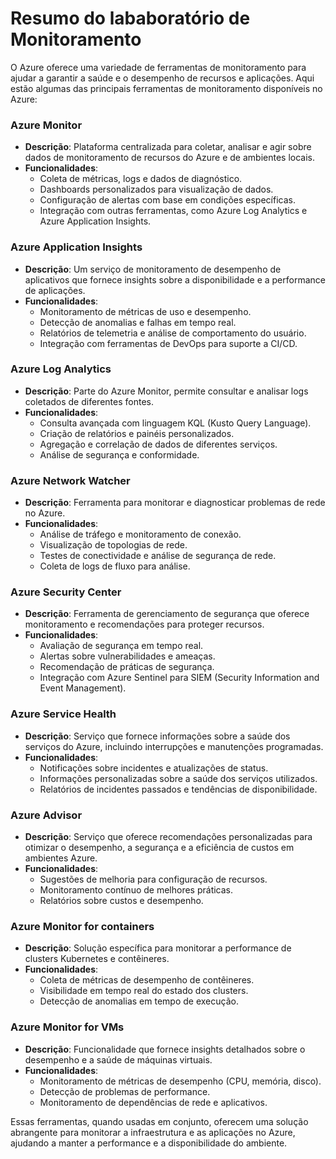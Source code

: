 # Resumo do lababoratório de Monitoramento

O Azure oferece uma variedade de ferramentas de monitoramento para ajudar a garantir a saúde e o desempenho de recursos e aplicações. Aqui estão algumas das principais ferramentas de monitoramento disponíveis no Azure:

### **Azure Monitor**
   - **Descrição**: Plataforma centralizada para coletar, analisar e agir sobre dados de monitoramento de recursos do Azure e de ambientes locais.
   - **Funcionalidades**:
     - Coleta de métricas, logs e dados de diagnóstico.
     - Dashboards personalizados para visualização de dados.
     - Configuração de alertas com base em condições específicas.
     - Integração com outras ferramentas, como Azure Log Analytics e Azure Application Insights.

### **Azure Application Insights**
   - **Descrição**: Um serviço de monitoramento de desempenho de aplicativos que fornece insights sobre a disponibilidade e a performance de aplicações.
   - **Funcionalidades**:
     - Monitoramento de métricas de uso e desempenho.
     - Detecção de anomalias e falhas em tempo real.
     - Relatórios de telemetria e análise de comportamento do usuário.
     - Integração com ferramentas de DevOps para suporte a CI/CD.

### **Azure Log Analytics**
   - **Descrição**: Parte do Azure Monitor, permite consultar e analisar logs coletados de diferentes fontes.
   - **Funcionalidades**:
     - Consulta avançada com linguagem KQL (Kusto Query Language).
     - Criação de relatórios e painéis personalizados.
     - Agregação e correlação de dados de diferentes serviços.
     - Análise de segurança e conformidade.

### **Azure Network Watcher**
   - **Descrição**: Ferramenta para monitorar e diagnosticar problemas de rede no Azure.
   - **Funcionalidades**:
     - Análise de tráfego e monitoramento de conexão.
     - Visualização de topologias de rede.
     - Testes de conectividade e análise de segurança de rede.
     - Coleta de logs de fluxo para análise.

### **Azure Security Center**
   - **Descrição**: Ferramenta de gerenciamento de segurança que oferece monitoramento e recomendações para proteger recursos.
   - **Funcionalidades**:
     - Avaliação de segurança em tempo real.
     - Alertas sobre vulnerabilidades e ameaças.
     - Recomendação de práticas de segurança.
     - Integração com Azure Sentinel para SIEM (Security Information and Event Management).

### **Azure Service Health**
   - **Descrição**: Serviço que fornece informações sobre a saúde dos serviços do Azure, incluindo interrupções e manutenções programadas.
   - **Funcionalidades**:
     - Notificações sobre incidentes e atualizações de status.
     - Informações personalizadas sobre a saúde dos serviços utilizados.
     - Relatórios de incidentes passados e tendências de disponibilidade.

### **Azure Advisor**
   - **Descrição**: Serviço que oferece recomendações personalizadas para otimizar o desempenho, a segurança e a eficiência de custos em ambientes Azure.
   - **Funcionalidades**:
     - Sugestões de melhoria para configuração de recursos.
     - Monitoramento contínuo de melhores práticas.
     - Relatórios sobre custos e desempenho.

### **Azure Monitor for containers**
   - **Descrição**: Solução específica para monitorar a performance de clusters Kubernetes e contêineres.
   - **Funcionalidades**:
     - Coleta de métricas de desempenho de contêineres.
     - Visibilidade em tempo real do estado dos clusters.
     - Detecção de anomalias em tempo de execução.

### **Azure Monitor for VMs**
   - **Descrição**: Funcionalidade que fornece insights detalhados sobre o desempenho e a saúde de máquinas virtuais.
   - **Funcionalidades**:
     - Monitoramento de métricas de desempenho (CPU, memória, disco).
     - Detecção de problemas de performance.
     - Monitoramento de dependências de rede e aplicativos.

Essas ferramentas, quando usadas em conjunto, oferecem uma solução abrangente para monitorar a infraestrutura e as aplicações no Azure, ajudando a manter a performance e a disponibilidade do ambiente.
